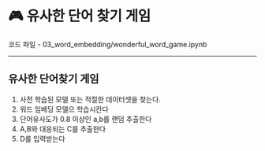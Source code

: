 

<h1>🎮 유사한 단어 찾기 게임</h1>
코드 파일 - 03_word_embedding/wonderful_word_game.ipynb

--- 

## 유사한 단어찾기 게임
1. 사전 학습된 모델 또는 적절한 데이터셋을 찾는다.
2. 워드 임베딩 모델으 학습시칸다
3. 단어유사도가 0.8 이상인  a,b를 랜덤 추출한다
4. A,B와 대응되는 C를 추출한다
5. D를 입력받는다 
